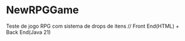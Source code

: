 # NewRPGGame
Teste de jogo RPG com sistema de drops de itens // Front End(HTML) + Back End(Java 21)
